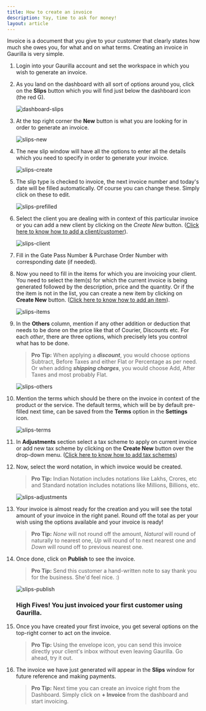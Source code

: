 ```yaml
---
title: How to create an invoice
description: Yay, time to ask for money!
layout: article
---
```

Invoice is a document that you give to your customer that clearly states how much she owes you, for what and on what terms. Creating an invoice in Gaurilla is very simple.

1. Login into your Gaurilla account and set the workspace in which you wish to generate an invoice.

2. As you land on the dashboard with all sort of options around you, click on the **Slips** button which you will find just below the dashboard icon (the red G).

    ![dashboard-slips](http://placehold.it/800x500)

3. At the top right corner the **New** button is what you are looking for in order to generate an invoice.

    ![slips-new](http://placehold.it/800x500)

4. The new slip window will have all the options to enter all the details which you need to specify in order to generate your invoice.

    ![slips-create](http://placehold.it/800x500)

5. The slip type is checked to invoice, the next invoice number and today's date will be filled automatically. Of course you can change these. Simply click on these to edit.

    ![slips-prefilled](http://placehold.it/800x500)

6. Select the client you are dealing with in context of this particular invoice or you can add a new client by clicking on the *Create New* button. ([Click here to know how to add a client/customer]()).

    ![slips-client](http://placehold.it/800x500)

7. Fill in the Gate Pass Number & Purchase Order Number with corresponding date (if needed).

8. Now you need to fill in the items for which you are invoicing your client. You need to select the item(s) for which the current invoice is being generated followed by the description, price and the quantity. Or if the the item is not in the list, you can create a new item by clicking on **Create New** button. ([Click here to know how to add an item]()).

    ![slips-items](http://placehold.it/800x500)

9. In the **Others** column, mention if any other addition or deduction that needs to be done on the price like that of Courier, Discounts etc. For each *other*, there are three options, which precisely lets you control what has to be done.
    
    > **Pro Tip:** When applying a **_discount_**, you would choose options Subtract, Before Taxes and either Flat or Percentage as per need. Or when adding **_shipping charges_**, you would choose Add, After Taxes and most probably Flat.

    ![slips-others](http://placehold.it/800x500)

10. Mention the terms which should be there on the invoice in context of the product or the service. The default terms, which will be by default pre-filled next time, can be saved from the **Terms** option in the **Settings** icon.

    ![slips-terms](http://placehold.it/800x500)

11. In **Adjustments** section select a tax scheme to apply on current invoice or add new tax scheme by clicking on the **Create New** button over the drop-down menu. ([Click here to know how to add tax schemes]())

12. Now, select the word notation, in which invoice would be created.
    
    > **Pro Tip:** Indian Notation includes notations like Lakhs, Crores, etc and Standard notation includes notations like Millions, Billions, etc.

    ![slips-adjustments](http://placehold.it/800x500)

13. Your invoice is almost ready for the creation and you will see the total amount of your invoice in the right panel. Round off the total as per your wish using the options available and your invoice is ready!
    
    > **Pro Tip:** _None_ will not round off the amount, _Natural_ will round of naturally to nearest one, _Up_ will round of to next nearest one and _Down_ will round off to previous nearest one.

14. Once done, click on **Publish** to see the invoice.

    > **Pro Tip:** Send this customer a hand-written note to say thank you for the business. She'd feel nice. :)

    ![slips-publish](http://placehold.it/800x500)

    ### High Fives! You just invoiced your first customer using Gaurilla.

15. Once you have created your first invoice, you get several options on the top-right corner to act on the invoice.
    
    > **Pro Tip:** Using the envelope icon, you can send this invoice directly your client's inbox without even leaving Gaurilla. Go ahead, try it out.

16. The invoice we have just generated will appear in the **Slips** window for future reference and making payments.

    > **Pro Tip:** Next time you can create an invoice right from the Dashboard. Simply click on **+ Invoice** from the dashboard and start invoicing.